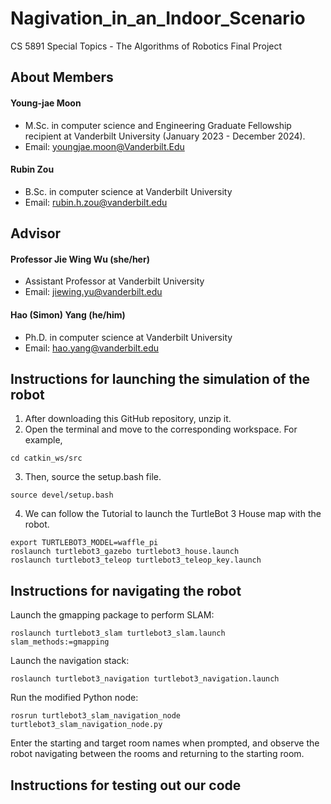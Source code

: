 # Nagivation_in_an_Indoor_Scenario
CS 5891 Special Topics - The Algorithms of Robotics Final Project

## About Members 

#### Young-jae Moon
* M.Sc. in computer science and Engineering Graduate Fellowship recipient at Vanderbilt University (January 2023 - December 2024).
* Email: youngjae.moon@Vanderbilt.Edu

#### Rubin Zou
* B.Sc. in computer science at Vanderbilt University
* Email: rubin.h.zou@vanderbilt.edu

## Advisor

#### Professor Jie Wing Wu (she/her)
* Assistant Professor at Vanderbilt University
* Email: jiewing.yu@vanderbilt.edu

#### Hao (Simon) Yang (he/him)
* Ph.D. in computer science at Vanderbilt University
* Email: hao.yang@vanderbilt.edu

## Instructions for launching the simulation of the robot

1. After downloading this GitHub repository, unzip it.
2. Open the terminal and move to the corresponding workspace. For example,
```
cd catkin_ws/src
```

3. Then, source the setup.bash file.
```
source devel/setup.bash
```

4. We can follow the Tutorial to launch the TurtleBot 3 House map with the robot.
```
export TURTLEBOT3_MODEL=waffle_pi
roslaunch turtlebot3_gazebo turtlebot3_house.launch
roslaunch turtlebot3_teleop turtlebot3_teleop_key.launch
```

## Instructions for navigating the robot
Launch the gmapping package to perform SLAM:
```
roslaunch turtlebot3_slam turtlebot3_slam.launch slam_methods:=gmapping
```
Launch the navigation stack:
```
roslaunch turtlebot3_navigation turtlebot3_navigation.launch
```

Run the modified Python node:
```
rosrun turtlebot3_slam_navigation_node turtlebot3_slam_navigation_node.py
```

Enter the starting and target room names when prompted, and observe the robot navigating between the rooms and returning to the starting room.

## Instructions for testing out our code
